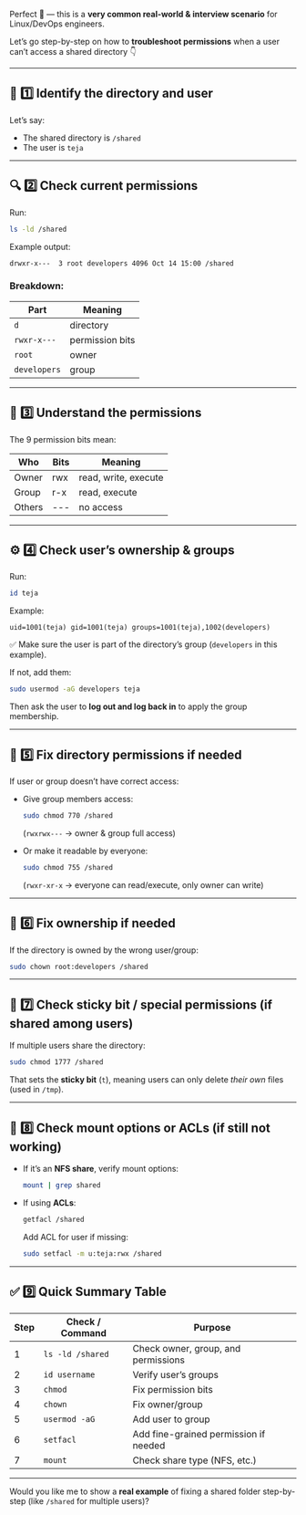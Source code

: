 Perfect 👏 — this is a **very common real-world & interview scenario** for Linux/DevOps engineers.

Let’s go step-by-step on how to **troubleshoot permissions** when a user can’t access a shared directory 👇

---

## 🧩 **1️⃣ Identify the directory and user**

Let’s say:

* The shared directory is `/shared`
* The user is `teja`

---

## 🔍 **2️⃣ Check current permissions**

Run:

```bash
ls -ld /shared
```

Example output:

```
drwxr-x---  3 root developers 4096 Oct 14 15:00 /shared
```

### Breakdown:

| Part         | Meaning         |
| ------------ | --------------- |
| `d`          | directory       |
| `rwxr-x---`  | permission bits |
| `root`       | owner           |
| `developers` | group           |

---

## 🧠 **3️⃣ Understand the permissions**

The 9 permission bits mean:

| Who    | Bits | Meaning              |
| ------ | ---- | -------------------- |
| Owner  | rwx  | read, write, execute |
| Group  | r-x  | read, execute        |
| Others | ---  | no access            |

---

## ⚙️ **4️⃣ Check user’s ownership & groups**

Run:

```bash
id teja
```

Example:

```
uid=1001(teja) gid=1001(teja) groups=1001(teja),1002(developers)
```

✅ Make sure the user is part of the directory’s group (`developers` in this example).

If not, add them:

```bash
sudo usermod -aG developers teja
```

Then ask the user to **log out and log back in** to apply the group membership.

---

## 🧾 **5️⃣ Fix directory permissions if needed**

If user or group doesn’t have correct access:

* Give group members access:

  ```bash
  sudo chmod 770 /shared
  ```

  (`rwxrwx---` → owner & group full access)

* Or make it readable by everyone:

  ```bash
  sudo chmod 755 /shared
  ```

  (`rwxr-xr-x` → everyone can read/execute, only owner can write)

---

## 👑 **6️⃣ Fix ownership if needed**

If the directory is owned by the wrong user/group:

```bash
sudo chown root:developers /shared
```

---

## 📁 **7️⃣ Check sticky bit / special permissions (if shared among users)**

If multiple users share the directory:

```bash
sudo chmod 1777 /shared
```

That sets the **sticky bit** (`t`), meaning users can only delete *their own* files (used in `/tmp`).

---

## 🧰 **8️⃣ Check mount options or ACLs (if still not working)**

* If it’s an **NFS share**, verify mount options:

  ```bash
  mount | grep shared
  ```

* If using **ACLs**:

  ```bash
  getfacl /shared
  ```

  Add ACL for user if missing:

  ```bash
  sudo setfacl -m u:teja:rwx /shared
  ```

---

## ✅ **9️⃣ Quick Summary Table**

| Step | Check / Command  | Purpose                               |
| ---- | ---------------- | ------------------------------------- |
| 1    | `ls -ld /shared` | Check owner, group, and permissions   |
| 2    | `id username`    | Verify user’s groups                  |
| 3    | `chmod`          | Fix permission bits                   |
| 4    | `chown`          | Fix owner/group                       |
| 5    | `usermod -aG`    | Add user to group                     |
| 6    | `setfacl`        | Add fine-grained permission if needed |
| 7    | `mount`          | Check share type (NFS, etc.)          |

---

Would you like me to show a **real example** of fixing a shared folder step-by-step (like `/shared` for multiple users)?
